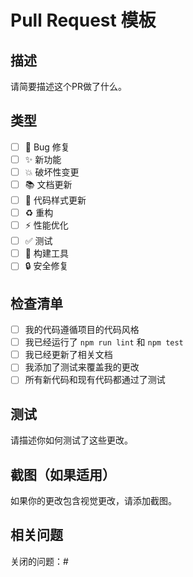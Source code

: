 # Pull Request 模板

## 描述

请简要描述这个PR做了什么。

## 类型

- [ ] 🐛 Bug 修复
- [ ] ✨ 新功能
- [ ] 💥 破坏性变更
- [ ] 📚 文档更新
- [ ] 🎨 代码样式更新
- [ ] ♻️ 重构
- [ ] ⚡ 性能优化
- [ ] ✅ 测试
- [ ] 🔧 构建工具
- [ ] 🔒 安全修复

## 检查清单

- [ ] 我的代码遵循项目的代码风格
- [ ] 我已经运行了 `npm run lint` 和 `npm test`
- [ ] 我已经更新了相关文档
- [ ] 我添加了测试来覆盖我的更改
- [ ] 所有新代码和现有代码都通过了测试

## 测试

请描述你如何测试了这些更改。

## 截图（如果适用）

如果你的更改包含视觉更改，请添加截图。

## 相关问题

关闭的问题：#
